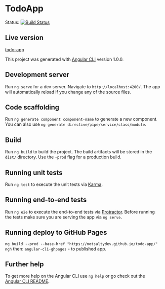 # TodoApp

Status:   [![Build Status](https://travis-ci.org/notsaltydev/todo-app.svg?branch=master)](https://travis-ci.org/notsaltydev/todo-app)

## Live version

[todo-app](https://notsaltydev.github.io/todo-app/)

This project was generated with [Angular CLI](https://github.com/angular/angular-cli) version 1.0.0.

## Development server

Run `ng serve` for a dev server. Navigate to `http://localhost:4200/`. The app will automatically reload if you change any of the source files.

## Code scaffolding

Run `ng generate component component-name` to generate a new component. You can also use `ng generate directive/pipe/service/class/module`.

## Build

Run `ng build` to build the project. The build artifacts will be stored in the `dist/` directory. Use the `-prod` flag for a production build.

## Running unit tests

Run `ng test` to execute the unit tests via [Karma](https://karma-runner.github.io).

## Running end-to-end tests

Run `ng e2e` to execute the end-to-end tests via [Protractor](http://www.protractortest.org/).
Before running the tests make sure you are serving the app via `ng serve`.



## Running deploy to GitHub Pages
`ng build --prod --base-href "https://notsaltydev.github.io/todo-app/" ngh`
then:
`angular-cli-ghpages` - to published app.

## Further help

To get more help on the Angular CLI use `ng help` or go check out the [Angular CLI README](https://github.com/angular/angular-cli/blob/master/README.md).
